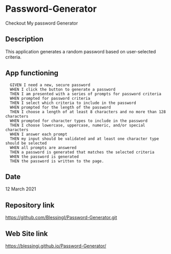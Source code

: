 # Password-Generator
Checkout My password Generator

## Description
This application generates a random password based on user-selected criteria.

## App functioning
      GIVEN I need a new, secure password
      WHEN I click the button to generate a password
      THEN I am presented with a series of prompts for password criteria
      WHEN prompted for password criteria
      THEN I select which criteria to include in the password
      WHEN prompted for the length of the password
      THEN I choose a length of at least 8 characters and no more than 128 characters
      WHEN prompted for character types to include in the password
      THEN I choose lowercase, uppercase, numeric, and/or special characters
      WHEN I answer each prompt
      THEN my input should be validated and at least one character type should be selected
      WHEN all prompts are answered
      THEN a password is generated that matches the selected criteria
      WHEN the password is generated
      THEN the password is written to the page.

## Date
12 March 2021

## Repository link
https://github.com/BlessingI/Password-Generator.git

## Web Site link
https://blessingi.github.io/Password-Generator/
